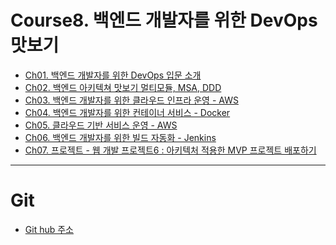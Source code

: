 # Course8. 백엔드 개발자를 위한 DevOps 맛보기
- [Ch01. 백엔드 개발자를 위한 DevOps 입문 소개](https://github.com/kazean/signature_backend/tree/main/Course8_devops/%08ch01_devops_intro)
- [Ch02. 백엔드 아키텍쳐 맛보기 멀티모듈, MSA, DDD](https://github.com/kazean/signature_backend/tree/main/Course8_devops/ch02_backend_architecture)
- [Ch03. 백엔드 개발자를 위한 클라우드 인프라 운영 - AWS](https://github.com/kazean/signature_backend/tree/main/Course8_devops/ch03_cloud_aws)
- [Ch04. 백엔드 개발자를 위한 컨테이너 서비스 - Docker]()
- [Ch05. 클라우드 기반 서비스 운영 - AWS]()
- [Ch06. 백엔드 개발자를 위한 빌드 자동화 - Jenkins]()
- [Ch07. 프로젝트 - 웹 개발 프로젝트6 : 아키텍처 적용한 MVP 프로젝트 배포하기]()

---------------------------------------------------------------------------------------------------------------------------
# Git
- [Git hub 주소](https://github.com/azjaehyun/fc-study/tree/main/chapter-2/project-sample-server)

